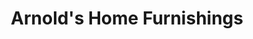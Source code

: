 ---
title: "Arnold's Home Furnishings"
url: /bremerton/arnolds-home-furnishings/
shop: furniture
---